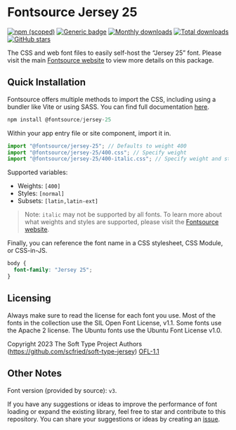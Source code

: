 # Fontsource Jersey 25

[![npm (scoped)](https://img.shields.io/npm/v/@fontsource/jersey-25?color=brightgreen)](https://www.npmjs.com/package/@fontsource/jersey-25) [![Generic badge](https://img.shields.io/badge/fontsource-passing-brightgreen)](https://github.com/fontsource/fontsource) [![Monthly downloads](https://badgen.net/npm/dm/@fontsource/jersey-25)](https://github.com/fontsource/fontsource) [![Total downloads](https://badgen.net/npm/dt/@fontsource/jersey-25)](https://github.com/fontsource/fontsource) [![GitHub stars](https://img.shields.io/github/stars/fontsource/fontsource.svg?style=social&label=Star)](https://github.com/fontsource/fontsource/stargazers)

The CSS and web font files to easily self-host the “Jersey 25” font. Please visit the main [Fontsource website](https://fontsource.org/fonts/jersey-25) to view more details on this package.

## Quick Installation

Fontsource offers multiple methods to import the CSS, including using a bundler like Vite or using SASS. You can find full documentation [here](https://fontsource.org/docs/getting-started/introduction).

```javascript
npm install @fontsource/jersey-25
```

Within your app entry file or site component, import it in.

```javascript
import "@fontsource/jersey-25"; // Defaults to weight 400
import "@fontsource/jersey-25/400.css"; // Specify weight
import "@fontsource/jersey-25/400-italic.css"; // Specify weight and style
```

Supported variables:
- Weights: `[400]`
- Styles: `[normal]`
- Subsets: `[latin,latin-ext]`

> Note: `italic` may not be supported by all fonts. To learn more about what weights and styles are supported, please visit the [Fontsource website](https://fontsource.org/fonts/jersey-25).

Finally, you can reference the font name in a CSS stylesheet, CSS Module, or CSS-in-JS.

```css
body {
  font-family: "Jersey 25";
}
```

## Licensing
Always make sure to read the license for each font you use. Most of the fonts in the collection use the SIL Open Font License, v1.1. Some fonts use the Apache 2 license. The Ubuntu fonts use the Ubuntu Font License v1.0.

Copyright 2023 The Soft Type Project Authors (https://github.com/scfried/soft-type-jersey)
[OFL-1.1](https://openfontlicense.org)

## Other Notes
Font version (provided by source): `v3`.

If you have any suggestions or ideas to improve the performance of font loading or expand the existing library, feel free to star and contribute to this repository. You can share your suggestions or ideas by creating an [issue](https://github.com/fontsource/fontsource/issues).